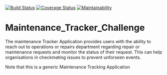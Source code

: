 [![Build Status](https://travis-ci.org/Johnpaul-Borree/Maintenance_Tracker_Challenge.svg?branch=develop)](https://travis-ci.org/Johnpaul-Borree/Maintenance_Tracker_Challenge) [![Coverage Status](https://coveralls.io/repos/github/Johnpaul-Borree/Maintenance_Tracker_Challenge/badge.svg?branch=travisci-mocha-API-test)](https://coveralls.io/github/Johnpaul-Borree/Maintenance_Tracker_Challenge?branch=travisci-mocha-API-test)  [![Maintainability](https://api.codeclimate.com/v1/badges/58db8a2728447c6f90c8/maintainability)](https://codeclimate.com/github/Johnpaul-Borree/Maintenance_Tracker_Challenge/maintainability)

# Maintenance_Tracker_Challenge

The maintenance Tracker Application provides users with the ability to reach out to operations or repairs department regarding repair or maintenance requests and monitor the status of their request. This can help organisations in checkmating issues to prevent unforseen events.

Note that this is a generic Maintenance Tracking Application
